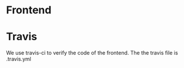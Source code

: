# Frontend

# Travis
We use travis-ci to verify the code of the frontend. The the travis file is .travis.yml 
